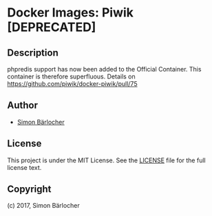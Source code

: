 # Docker Images: Piwik [DEPRECATED]

## Description

phpredis support has now been added to the Official Container. This container is therefore superfluous. Details on https://github.com/piwik/docker-piwik/pull/75

## Author

* [Simon Bärlocher](https://sbaerlocher.ch)

## License

This project is under the MIT License. See the [LICENSE](https://sbaerlo.ch/licence) file for the full license text.

## Copyright

(c) 2017, Simon Bärlocher
